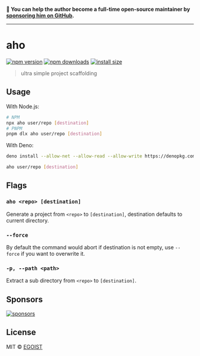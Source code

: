 **💛 You can help the author become a full-time open-source maintainer by [sponsoring him on GitHub](https://github.com/sponsors/egoist).**

---

# aho

[![npm version](https://badgen.net/npm/v/aho)](https://npm.im/aho) [![npm downloads](https://badgen.net/npm/dm/aho)](https://npm/im/aho) [![install size](https://packagephobia.com/badge?p=aho)](https://packagephobia.com/result?p=aho)

> ultra simple project scaffolding

## Usage

With Node.js:

```bash
# NPM
npx aho user/repo [destination]
# PNPM
pnpm dlx aho user/repo [destination]
```

With Deno:

```bash
deno install --allow-net --allow-read --allow-write https://denopkg.com/egoist/aho@latest/aho.ts

aho user/repo [destination]
```

## Flags

### `aho <repo> [destination]`

Generate a project from `<repo>` to `[destination]`, destination defaults to current directory.

### `--force`

By default the command would abort if destination is not empty, use `--force` if you want to overwrite it.

### `-p, --path <path>`

Extract a sub directory from `<repo>` to `[destination]`.

## Sponsors

[![sponsors](https://sponsors-images.egoist.sh/sponsors.svg)](https://github.com/sponsors/egoist)

## License

MIT &copy; [EGOIST](https://github.com/sponsors/egoist)
